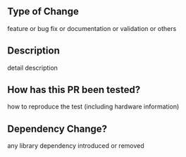 ## Type of Change

feature or bug fix or documentation or validation or others

## Description

detail description

## How has this PR been tested?

how to reproduce the test (including hardware information)

## Dependency Change?

any library dependency introduced or removed
